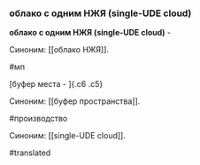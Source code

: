 ### облако с одним НЖЯ (single-UDE cloud)

**облако с одним НЖЯ (single-UDE cloud)** -

Синоним: [[облако НЖЯ]].

#мп

[буфер места - ]{.c6 .c5}

Синоним: [[буфер пространства]].

#производство

Синоним: [[single-UDE cloud]].

#translated
